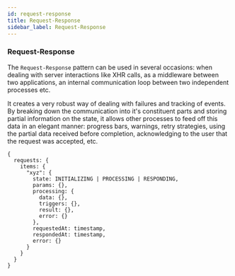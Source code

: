 ```yaml
---
id: request-response
title: Request-Response
sidebar_label: Request-Response
---
```


### Request-Response

The `Request-Response` pattern can be used in several occasions: when dealing
with server interactions like XHR calls, as a middleware between two
applications, an internal communication loop between two independent processes
etc.

It creates a very robust way of dealing with failures and tracking of events. By
breaking down the communication into it's constituent parts and storing partial
information on the state, it allows other processes to feed off this data in an
elegant manner: progress bars, warnings, retry strategies, using the partial
data received before completion, acknowledging to the user that the request was
accepted, etc.

```
{
  requests: {
    items: {
      "xyz": {
        state: INITIALIZING | PROCESSING | RESPONDING,
        params: {},
        processing: {
          data: {},
          triggers: {},
          result: {},
          error: {}
        },
        requestedAt: timestamp,
        respondedAt: timestamp,
        error: {}
      }
    }
  }
}
```
